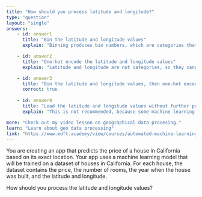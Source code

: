 ```yaml
---
title: "How should you process latitude and longitude?"
type: "question"
layout: "single"
answers:
    - id: answer1
      title: "Bin the latitude and longitude values"
      explain: "Binning produces bin numbers, which are categories that must be one-hot encoded."

    - id: answer2
      title: "One-hot encode the latitude and longitude values"
      explain: "Latitude and longitude are not categories, so they cannot be one-hot encoded."

    - id: answer3
      title: "Bin the latitude and longitude values, then one-hot encode the bin numbers"
      correct: true
      
    - id: answer4
      title: "Load the latitude and longitude values without further processing"
      explain: "This is not recommended, because some machine learning algorithms prioritize large numbers and might conclude that houses in the top-left corner of the state of California are more important than houses in the bottom-right corner."

more: "Check out my video lesson on geographical data procesing."
learn: "Learn about geo data processing"
link: "https://www.mdft.academy/view/courses/automated-machine-learning-with-mlnet/403051-loading-and-processing-data/1153088-introducing-geo-data"
---
```


You are creating an app that predicts the price of a house in California based on its exact location. Your app uses a machine learning model that will be trained on a dataset of houses in California. For each house, the dataset contains the price, the number of rooms, the year when the house was built, and the latitude and longitude. 

How should you process the latitude and longitude values?